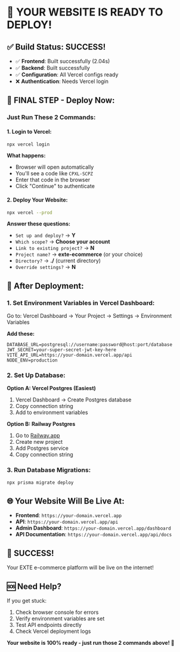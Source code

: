 # 🎉 YOUR WEBSITE IS READY TO DEPLOY!

## ✅ **Build Status: SUCCESS!**
- ✅ **Frontend**: Built successfully (2.04s)
- ✅ **Backend**: Built successfully  
- ✅ **Configuration**: All Vercel configs ready
- ❌ **Authentication**: Needs Vercel login

## 🚀 **FINAL STEP - Deploy Now:**

### **Just Run These 2 Commands:**

#### **1. Login to Vercel:**
```bash
npx vercel login
```
**What happens:**
- Browser will open automatically
- You'll see a code like `CPXL-SCPZ`
- Enter that code in the browser
- Click "Continue" to authenticate

#### **2. Deploy Your Website:**
```bash
npx vercel --prod
```
**Answer these questions:**
- `Set up and deploy?` → **Y**
- `Which scope?` → **Choose your account**
- `Link to existing project?` → **N**
- `Project name?` → **exte-ecommerce** (or your choice)
- `Directory?` → **./** (current directory)
- `Override settings?` → **N**

## 🎯 **After Deployment:**

### **1. Set Environment Variables in Vercel Dashboard:**
Go to: Vercel Dashboard → Your Project → Settings → Environment Variables

**Add these:**
```
DATABASE_URL=postgresql://username:password@host:port/database
JWT_SECRET=your-super-secret-jwt-key-here
VITE_API_URL=https://your-domain.vercel.app/api
NODE_ENV=production
```

### **2. Set Up Database:**
**Option A: Vercel Postgres (Easiest)**
1. Vercel Dashboard → Create Postgres database
2. Copy connection string
3. Add to environment variables

**Option B: Railway Postgres**
1. Go to [Railway.app](https://railway.app)
2. Create new project
3. Add Postgres service
4. Copy connection string

### **3. Run Database Migrations:**
```bash
npx prisma migrate deploy
```

## 🌐 **Your Website Will Be Live At:**
- **Frontend**: `https://your-domain.vercel.app`
- **API**: `https://your-domain.vercel.app/api`
- **Admin Dashboard**: `https://your-domain.vercel.app/dashboard`
- **API Documentation**: `https://your-domain.vercel.app/api/docs`

## 🎉 **SUCCESS!**
Your EXTE e-commerce platform will be live on the internet!

## 🆘 **Need Help?**
If you get stuck:
1. Check browser console for errors
2. Verify environment variables are set
3. Test API endpoints directly
4. Check Vercel deployment logs

**Your website is 100% ready - just run those 2 commands above! 🚀**
